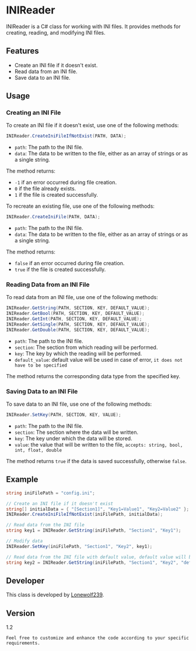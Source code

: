# INIReader

INIReader is a C# class for working with INI files. It provides methods for creating, reading, and modifying INI files.

## Features

- Create an INI file if it doesn't exist.
- Read data from an INI file.
- Save data to an INI file.

## Usage

### Creating an INI File

To create an INI file if it doesn't exist, use one of the following methods:

```cs
INIReader.CreateIniFileIfNotExist(PATH, DATA);
```

- `path`: The path to the INI file.
- `data`: The data to be written to the file, either as an array of strings or as a single string.

The method returns:
- `-1` if an error occurred during file creation.
- `0` if the file already exists.
- `1` if the file is created successfully.

To recreate an existing file, use one of the following methods:

```cs
INIReader.CreateIniFile(PATH, DATA);
```

- `path`: The path to the INI file.
- `data`: The data to be written to the file, either as an array of strings or as a single string.

The method returns:
- `false` if an error occurred during file creation.
- `true` if the file is created successfully.

### Reading Data from an INI File

To read data from an INI file, use one of the following methods:

```cs
INIReader.GetString(PATH, SECTION, KEY, DEFAULT_VALUE);
INIReader.GetBool(PATH, SECTION, KEY, DEFAULT_VALUE);
INIReader.GetInt(PATH, SECTION, KEY, DEFAULT_VALUE);
INIReader.GetSingle(PATH, SECTION, KEY, DEFAULT_VALUE);
INIReader.GetDouble(PATH, SECTION, KEY, DEFAULT_VALUE);
```

- `path`: The path to the INI file.
- `section`: The section from which reading will be performed.
- `key`: The key by which the reading will be performed.
- `default_value`: default value will be used in case of error, `it does not have to be specified`

The method returns the corresponding data type from the specified key.

### Saving Data to an INI File

To save data to an INI file, use one of the following methods:

```cs
INIReader.SetKey(PATH, SECTION, KEY, VALUE);
```

- `path`: The path to the INI file.
- `section`: The section where the data will be written.
- `key`: The key under which the data will be stored.
- `value`: the value that will be written to the file, `accepts: string, bool, int, float, double`

The method returns `true` if the data is saved successfully, otherwise `false`.

## Example

```cs
string iniFilePath = "config.ini";

// Create an INI file if it doesn't exist
string[] initialData = { "[Section1]", "Key1=Value1", "Key2=Value2" };
INIReader.CreateIniFileIfNotExist(iniFilePath, initialData);

// Read data from the INI file
string key1 = INIReader.GetString(iniFilePath, "Section1", "Key1");

// Modify data
INIReader.SetKey(iniFilePath, "Section1", "Key2", key1);

// Read data from the INI file with default value, default value will be used in case of error
string key2 = INIReader.GetString(iniFilePath, "Section1", "Key2", "default");
```

## Developer

This class is developed by [Lonewolf239](https://github.com/Lonewolf239).

## Version

1.2

`Feel free to customize and enhance the code according to your specific requirements.`